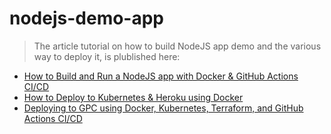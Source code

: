 # nodejs-demo-app

> The article tutorial on how to build NodeJS app demo and the various way to deploy it, is plublished here:

* [How to Build and Run a NodeJS app with Docker &amp; GitHub Actions CI/CD](https://blog.devgenius.io/how-to-build-and-run-a-nodejs-app-with-docker-github-actions-59eb264dfef5)
* [How to Deploy to Kubernetes &amp; Heroku using Docker](https://blog.devgenius.io/how-to-deploy-to-kubernetes-heroku-using-docker-c2556a9584df)
* [Deploying to GPC using Docker, Kubernetes, Terraform, and GitHub Actions CI/CD](https://blog.devgenius.io/how-to-provision-configure-deploy-to-google-cloud-platform-97dbbe36fcde "https://blog.devgenius.io/how-to-provision-configure-deploy-to-google-cloud-platform-97dbbe36fcde")
